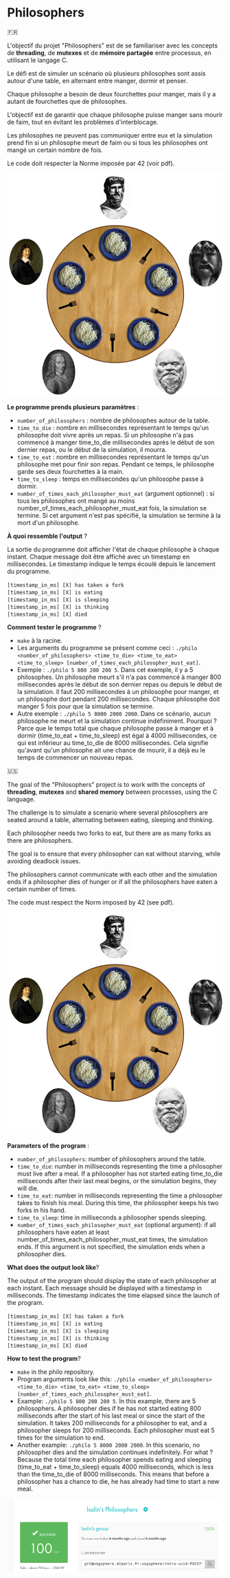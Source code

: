 # Philosophers

🇫🇷

L'objectif du projet "Philosophers" est de se familiariser avec les concepts de __threading__, de __mutexes__ et de __mémoire partagée__ entre processus, en utilisant le langage C.

Le défi est de simuler un scénario où plusieurs philosophes sont assis autour d'une table, en alternant entre manger, dormir et penser.

Chaque philosophe a besoin de deux fourchettes pour manger, mais il y a autant de fourchettes que de philosophes.

L'objectif est de garantir que chaque philosophe puisse manger sans mourir de faim, tout en évitant les problèmes d'interblocage.

Les philosophes ne peuvent pas communiquer entre eux et la simulation prend fin si un philosophe meurt de faim ou si tous les philosophes ont mangé un certain nombre de fois.

Le code doit respecter la Norme imposée par 42 (voir pdf).

<div align="center">
  <img src="/dining_philosophers_problem.png" width="500">
</div>

__Le programme prends plusieurs paramètres__ :

* `number_of_philosophers` : nombre de philosophes autour de la table.
* `time_to_die` : nombre en millisecondes représentant le temps qu'un philosophe doit vivre après un repas. Si un philosophe n'a pas commencé à manger time_to_die millisecondes après le début de son dernier repas, ou le début de la simulation, il mourra.
* `time_to_eat` : nombre en millisecondes représentant le temps qu'un philosophe met pour finir son repas. Pendant ce temps, le philosophe garde ses deux fourchettes à la main.
* `time_to_sleep` : temps en millisecondes qu'un philosophe passe à dormir.
* `number_of_times_each_philosopher_must_eat` (argument optionnel) : si tous les philosophes ont mangé au moins number_of_times_each_philosopher_must_eat fois, la simulation se termine. Si cet argument n'est pas spécifié, la simulation se termine à la mort d'un philosophe.

__À quoi ressemble l'output__ ?

La sortie du programme doit afficher l'état de chaque philosophe à chaque instant. Chaque message doit être affiché avec un timestamp en millisecondes. Le timestamp indique le temps écoulé depuis le lancement du programme.

`[timestamp_in_ms] [X] has taken a fork`  
`[timestamp_in_ms] [X] is eating`  
`[timestamp_in_ms] [X] is sleeping`  
`[timestamp_in_ms] [X] is thinking`  
`[timestamp_in_ms] [X] died`

__Comment tester le programme__ ?

* `make` à la racine.
* Les arguments du programme se présent comme ceci : `./philo <number_of_philosophers> <time_to_die> <time_to_eat> <time_to_sleep> [number_of_times_each_philosopher_must_eat]`.
* Exemple : `./philo 5 800 200 200 5`. Dans cet exemple, il y a 5 philosophes. Un philosophe meurt s'il n'a pas commencé à manger 800 millisecondes après le début de son dernier repas ou depuis le début de la simulation. Il faut 200 millisecondes à un philosophe pour manger, et un philosophe dort pendant 200 millisecondes. Chaque philosophe doit manger 5 fois pour que la simulation se termine.
* Autre exemple : `./philo 5 8000 2000 2000`. Dans ce scénario, aucun philosophe ne meurt et la simulation continue indéfiniment. Pourquoi ? Parce que le temps total que chaque philosophe passe à manger et à dormir (time_to_eat + time_to_sleep) est égal à 4000 millisecondes, ce qui est inférieur au time_to_die de 8000 millisecondes. Cela signifie qu'avant qu'un philosophe ait une chance de mourir, il a déjà eu le temps de commencer un nouveau repas.

🇺🇸

The goal of the "Philosophers" project is to work with the concepts of __threading__, __mutexes__ and __shared memory__ between processes, using the C language.

The challenge is to simulate a scenario where several philosophers are seated around a table, alternating between eating, sleeping and thinking.

Each philosopher needs two forks to eat, but there are as many forks as there are philosophers.

The goal is to ensure that every philosopher can eat without starving, while avoiding deadlock issues.

The philosophers cannot communicate with each other and the simulation ends if a philosopher dies of hunger or if all the philosophers have eaten a certain number of times.

The code must respect the Norm imposed by 42 (see pdf).

<div align="center">
  <img src="/dining_philosophers_problem.png" width="500">
</div>

__Parameters of the program__ :

* `number_of_philosophers`: number of philosophers around the table.
* `time_to_die`: number in milliseconds representing the time a philosopher must live after a meal. If a philosopher has not started eating time_to_die milliseconds after their last meal begins, or the simulation begins, they will die.
* `time_to_eat`: number in milliseconds representing the time a philosopher takes to finish his meal. During this time, the philosopher keeps his two forks in his hand.
* `time_to_sleep`: time in milliseconds a philosopher spends sleeping.
* `number_of_times_each_philosopher_must_eat` (optional argument): if all philosophers have eaten at least number_of_times_each_philosopher_must_eat times, the simulation ends. If this argument is not specified, the simulation ends when a philosopher dies.

__What does the output look like__?

The output of the program should display the state of each philosopher at each instant. Each message should be displayed with a timestamp in milliseconds. The timestamp indicates the time elapsed since the launch of the program.

`[timestamp_in_ms] [X] has taken a fork`  
`[timestamp_in_ms] [X] is eating`  
`[timestamp_in_ms] [X] is sleeping`  
`[timestamp_in_ms] [X] is thinking`  
`[timestamp_in_ms] [X] died`

__How to test the program__?

* `make` in the philo repository.
* Program arguments look like this: `./philo <number_of_philosophers> <time_to_die> <time_to_eat> <time_to_sleep> [number_of_times_each_philosopher_must_eat]`.
* Example: `./philo 5 800 200 200 5`. In this example, there are 5 philosophers. A philosopher dies if he has not started eating 800 milliseconds after the start of his last meal or since the start of the simulation. It takes 200 milliseconds for a philosopher to eat, and a philosopher sleeps for 200 milliseconds. Each philosopher must eat 5 times for the simulation to end.
* Another example: `./philo 5 8000 2000 2000`. In this scenario, no philosopher dies and the simulation continues indefinitely. For what ? Because the total time each philosopher spends eating and sleeping (time_to_eat + time_to_sleep) equals 4000 milliseconds, which is less than the time_to_die of 8000 milliseconds. This means that before a philosopher has a chance to die, he has already had time to start a new meal.

![Rating](rating.png)
